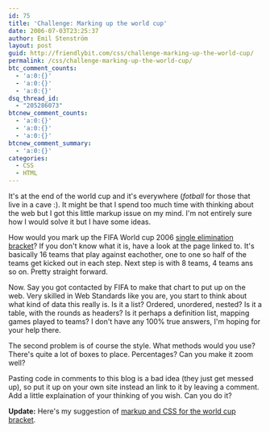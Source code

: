 ```yaml
---
id: 75
title: 'Challenge: Marking up the world cup'
date: 2006-07-03T23:25:37
author: Emil Stenström
layout: post
guid: http://friendlybit.com/css/challenge-marking-up-the-world-cup/
permalink: /css/challenge-marking-up-the-world-cup/
btc_comment_counts:
  - 'a:0:{}'
  - 'a:0:{}'
  - 'a:0:{}'
dsq_thread_id:
  - "205286073"
btcnew_comment_counts:
  - 'a:0:{}'
  - 'a:0:{}'
  - 'a:0:{}'
btcnew_comment_summary:
  - 'a:0:{}'
categories:
  - CSS
  - HTML
---
```

It's at the end of the world cup and it's everywhere (_fotball_ for those that live in a cave :). It might be that I spend too much time with thinking about the web but I got this little markup issue on my mind. I'm not entirely sure how I would solve it but I have some ideas.

How would you mark up the FIFA World cup 2006 [single elimination bracket](http://en.wikipedia.org/wiki/2006_FIFA_World_Cup#Bracket)? If you don't know what it is, have a look at the page linked to. It's basically 16 teams that play against eachother, one to one so half of the teams get kicked out in each step. Next step is with 8 teams, 4 teams ans so on. Pretty straight forward.

Now. Say you got contacted by FIFA to make that chart to put up on the web. Very skilled in Web Standards like you are, you start to think about what kind of data this really is. Is it a list? Ordered, unordered, nested? Is it a table, with the rounds as headers? Is it perhaps a definition list, mapping games played to teams? I don't have any 100% true answers, I'm hoping for your help there.

The second problem is of course the style. What methods would you use? There's quite a lot of boxes to place. Percentages? Can you make it zoom well?

Pasting code in comments to this blog is a bad idea (they just get messed up), so put it up on your own site instead an link to it by leaving a comment. Add a little explaination of your thinking of you wish. Can you do it?

**Update:** Here's my suggestion of [markup and CSS for the world cup bracket](/files/worldcup/worldcup_bracket.html).
